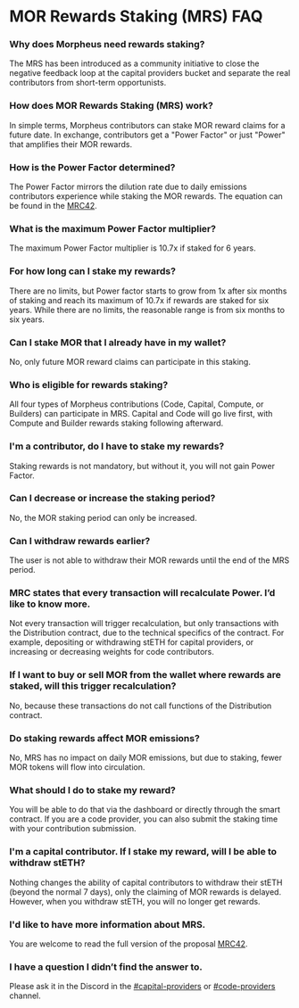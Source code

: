 # MOR Rewards Staking (MRS) FAQ
### Why does Morpheus need rewards staking?
The MRS has been introduced as a community initiative to close the negative feedback loop at the capital providers bucket and separate the real contributors from short-term opportunists.

### How does MOR Rewards Staking (MRS) work?
In simple terms, Morpheus contributors can stake MOR reward claims for a future date. In exchange, contributors get a "Power Factor" or just "Power" that amplifies their MOR rewards.

### How is the Power Factor determined?
The Power Factor mirrors the dilution rate due to daily emissions contributors experience while staking the MOR rewards. The equation can be found in the [MRC42](https://github.com/antonbosss/MRC/blob/main/IN%20PROGRESS/MRC42.md#the-time-power-factor-shortened-power).

### What is the maximum Power Factor multiplier?
The maximum Power Factor multiplier is 10.7x if staked for 6 years.

### For how long can I stake my rewards?
There are no limits, but Power factor starts to grow from 1x after six months of staking and reach its maximum of 10.7x if rewards are staked for six years.
While there are no limits, the reasonable range is from six months to six years.

### Can I stake MOR that I already have in my wallet?
No, only future MOR reward claims can participate in this staking.

### Who is eligible for rewards staking?
All four types of Morpheus contributions (Code, Capital, Compute, or Builders) can participate in MRS. Capital and Code will go live first, with Compute and Builder rewards staking following afterward.

### I'm a contributor, do I have to stake my rewards?
Staking rewards is not mandatory, but without it, you will not gain Power Factor.

### Can I decrease or increase the staking period?
No, the MOR staking period can only be increased.

### Can I withdraw rewards earlier?
The user is not able to withdraw their MOR rewards until the end of the MRS period.

### MRC states that every transaction will recalculate Power. I’d like to know more.
Not every transaction will trigger recalculation, but only transactions with the Distribution contract, due to the technical specifics of the contract. 
For example, depositing or withdrawing stETH for capital providers, or increasing or decreasing weights for code contributors.

### If I want to buy or sell MOR from the wallet where rewards are staked, will this trigger recalculation?
No, because these transactions do not call functions of the Distribution contract.

### Do staking rewards affect MOR emissions?
No, MRS has no impact on daily MOR emissions, but due to staking, fewer MOR tokens will flow into circulation.

### What should I do to stake my reward?
You will be able to do that via the dashboard or directly through the smart contract. If you are a code provider, you can also submit the staking time with your contribution submission.

### I'm a capital contributor. If I stake my reward, will I be able to withdraw stETH?
Nothing changes the ability of capital contributors to withdraw their stETH (beyond the normal 7 days), only the claiming of MOR rewards is delayed. However, when you withdraw stETH, you will no longer get rewards.

### I'd like to have more information about MRS.
You are welcome to read the full version of the proposal [MRC42](https://github.com/MorpheusAIs/MRC/blob/main/IN%20PROGRESS/MRC42.md).

### I have a question I didn’t find the answer to.
Please ask it in the Discord in the [#capital-providers](https://discord.com/channels/1151741790408429580/1167520881908666569) or [#code-providers](https://discord.com/channels/1151741790408429580/1167520984849469530) channel.


